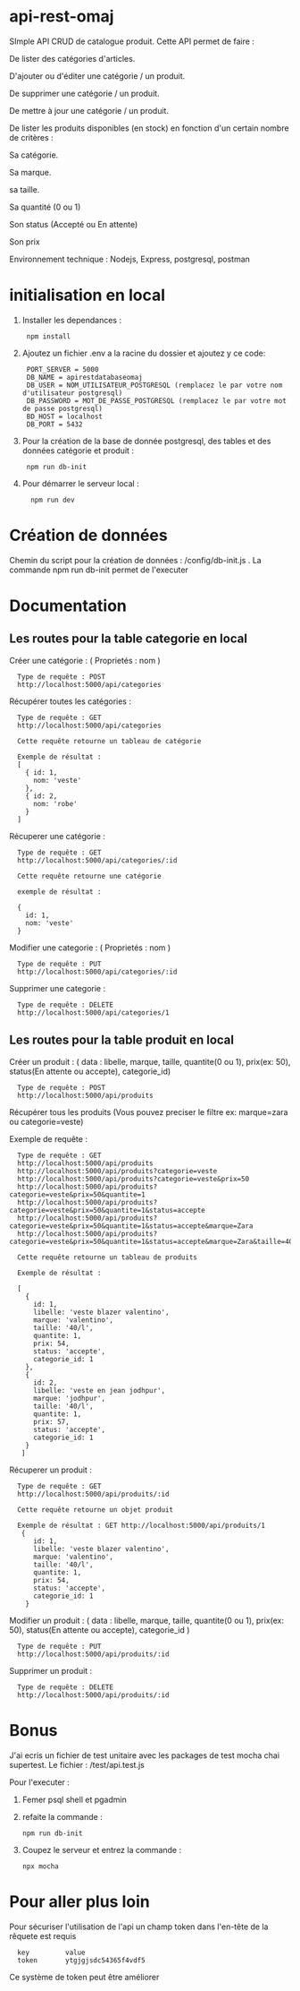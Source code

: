 # api-rest-omaj
SImple API CRUD de catalogue produit. Cette API permet de faire :

  De lister des catégories d'articles.

  D'ajouter ou d'éditer une catégorie / un produit. 
  
  De supprimer une catégorie / un produit. 
  
  De mettre à jour une catégorie / un produit. 
  
  De lister les produits disponibles (en stock) en fonction d'un certain nombre de critères : 
    
   Sa catégorie. 
   
   Sa marque. 
      
   sa taille. 
      
   Sa quantité (0 ou 1) 
      
   Son status (Accepté ou En attente) 
      
   Son prix

Environnement technique : Nodejs, Express, postgresql, postman

# initialisation en local

1. Installer les dependances : 
  
        npm install
3. Ajoutez un fichier .env a la racine du dossier et ajoutez y ce code:
      
      
        PORT_SERVER = 5000
        DB_NAME = apirestdatabaseomaj
        DB_USER = NOM_UTILISATEUR_POSTGRESQL (remplacez le par votre nom d'utilisateur postgresql)
        DB_PASSWORD = MOT_DE_PASSE_POSTGRESQL (remplacez le par votre mot de passe postgresql)
        BD_HOST = localhost
        DB_PORT = 5432     
      
3. Pour la création de la base de donnée postgresql, des tables et des données catégorie et produit : 
          
        npm run db-init 
4. Pour démarrer le serveur local : 

         npm run dev

# Création de données

Chemin du script pour la création de données : /config/db-init.js . La commande npm run db-init permet de l'executer

# Documentation

## Les routes pour la table categorie en local

Créer une catégorie : ( Proprietés : nom ) 

      Type de requête : POST
      http://localhost:5000/api/categories

Récupérer toutes les catégories : 
      
      Type de requête : GET
      http://localhost:5000/api/categories
      
      Cette requête retourne un tableau de catégorie
      
      Exemple de résultat : 
      [ 
        { id: 1, 
          nom: 'veste' 
        }, 
        { id: 2, 
          nom: 'robe' 
        } 
      ]
       
Récuperer une catégorie : 
  
      Type de requête : GET
      http://localhost:5000/api/categories/:id
      
      Cette requête retourne une catégorie
      
      exemple de résultat : 
      
      { 
        id: 1, 
        nom: 'veste' 
      }
      
      
Modifier une categorie : ( Proprietés : nom ) 
      
      Type de requête : PUT
      http://localhost:5000/api/categories/:id
      
Supprimer une categorie : 
  
      Type de requête : DELETE
      http://localhost:5000/api/categories/1
      
 ## Les routes pour la table produit en local
 
 Créer un produit : ( data : libelle, marque, taille, quantite(0 ou 1), prix(ex: 50),  status(En attente ou accepte), categorie_id) 
 
      Type de requête : POST
      http://localhost:5000/api/produits

Récupérer tous les produits (Vous pouvez preciser le filtre ex: marque=zara ou categorie=veste)

Exemple de requête :

    
      Type de requête : GET
      http://localhost:5000/api/produits
      http://localhost:5000/api/produits?categorie=veste
      http://localhost:5000/api/produits?categorie=veste&prix=50
      http://localhost:5000/api/produits?categorie=veste&prix=50&quantite=1
      http://localhost:5000/api/produits?categorie=veste&prix=50&quantite=1&status=accepte
      http://localhost:5000/api/produits?categorie=veste&prix=50&quantite=1&status=accepte&marque=Zara
      http://localhost:5000/api/produits?categorie=veste&prix=50&quantite=1&status=accepte&marque=Zara&taille=40
      
      Cette requête retourne un tableau de produits
      
      Exemple de résultat : 
      
      [
        {
          id: 1,
          libelle: 'veste blazer valentino',
          marque: 'valentino',
          taille: '40/l',
          quantite: 1,
          prix: 54,
          status: 'accepte',
          categorie_id: 1
        },
        {
          id: 2,
          libelle: 'veste en jean jodhpur',
          marque: 'jodhpur',
          taille: '40/l',
          quantite: 1,
          prix: 57,
          status: 'accepte',
          categorie_id: 1
        }
       ]
      
      
Récuperer un produit : 
      
      Type de requête : GET
      http://localhost:5000/api/produits/:id
      
      Cette requête retourne un objet produit
      
      Exemple de résultat : GET http://localhost:5000/api/produits/1
       {
          id: 1,
          libelle: 'veste blazer valentino',
          marque: 'valentino',
          taille: '40/l',
          quantite: 1,
          prix: 54,
          status: 'accepte',
          categorie_id: 1
        }
      
      
Modifier un produit : ( data : libelle, marque, taille, quantite(0 ou 1), prix(ex: 50),  status(En attente ou accepte), categorie_id ) 
      
      Type de requête : PUT
      http://localhost:5000/api/produits/:id
      
Supprimer un produit : 
      
      Type de requête : DELETE
      http://localhost:5000/api/produits/:id
      
      
# Bonus

J'ai ecris un fichier de test unitaire avec les packages de test mocha chai supertest. Le fichier : /test/api.test.js 

Pour l'executer : 

1. Femer psql shell et pgadmin
2. refaite la commande : 

       npm run db-init
       
3. Coupez le serveur et entrez la commande :  

       npx mocha
       
       
# Pour aller plus loin

Pour sécuriser l'utilisation de l'api un champ token dans l'en-tête de la rêquete est requis
      
      key         value
      token       ytgjgjsdc54365f4vdf5
      
Ce système de token peut être améliorer 

